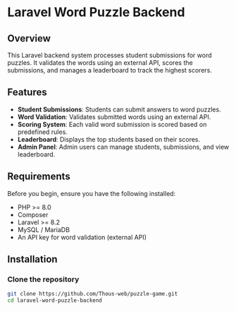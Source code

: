 # Laravel Word Puzzle Backend

## Overview

This Laravel backend system processes student submissions for word puzzles. It validates the words using an external API, scores the submissions, and manages a leaderboard to track the highest scorers.

## Features

- **Student Submissions**: Students can submit answers to word puzzles.
- **Word Validation**: Validates submitted words using an external API.
- **Scoring System**: Each valid word submission is scored based on predefined rules.
- **Leaderboard**: Displays the top students based on their scores.
- **Admin Panel**: Admin users can manage students, submissions, and view leaderboard.

## Requirements

Before you begin, ensure you have the following installed:

- PHP >= 8.0
- Composer
- Laravel >= 8.2
- MySQL / MariaDB
- An API key for word validation (external API)

## Installation

### Clone the repository

```bash
git clone https://github.com/Thous-web/puzzle-game.git
cd laravel-word-puzzle-backend

